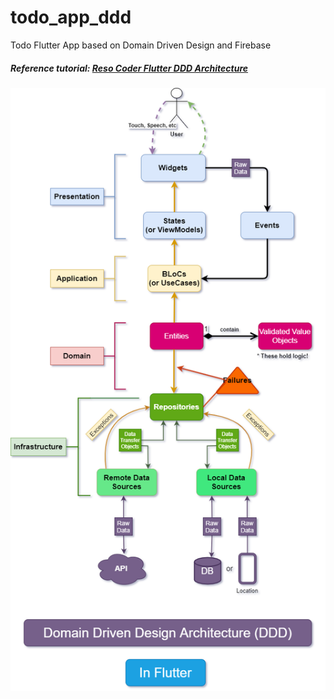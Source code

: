 # todo_app_ddd

Todo Flutter App based on Domain Driven Design and Firebase
##### Reference tutorial: [Reso Coder Flutter DDD Architecture](https://github.com/ResoCoder/flutter-ddd-firebase-course)

![](assets/images/Domain_Driven_Design.drawio-1.png)
